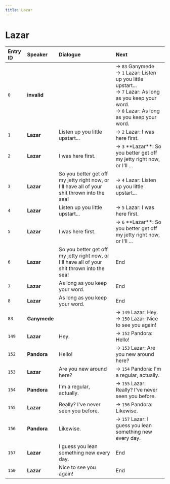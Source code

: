 ```yaml
---
title: Lazar
---
```


# Lazar


| Entry ID | Speaker | Dialogue | Next |
| :------- | :------ | :------- | :------------ |
| `0` | **invalid** |  | → `83` Ganymede<br>→ `1` Lazar: Listen up you little upstart\.\.\.<br>→ `7` Lazar: As long as you keep your word\.<br>→ `8` Lazar: As long as you keep your word\. |
| `1` | **Lazar** | Listen up you little upstart\.\.\. | → `2` Lazar: I was here first\. |
| `2` | **Lazar** | I was here first\. | → `3` \*\*Lazar\*\*: So you better get off my jetty right now, or I'll \.\.\. |
| `3` | **Lazar** | So you better get off my jetty right now, or I'll have all of your shit thrown into the sea\! | → `4` Lazar: Listen up you little upstart\.\.\. |
| `4` | **Lazar** | Listen up you little upstart\.\.\. | → `5` Lazar: I was here first\. |
| `5` | **Lazar** | I was here first\. | → `6` \*\*Lazar\*\*: So you better get off my jetty right now, or I'll \.\.\. |
| `6` | **Lazar** | So you better get off my jetty right now, or I'll have all of your shit thrown into the sea\! | End |
| `7` | **Lazar** | As long as you keep your word\. | End |
| `8` | **Lazar** | As long as you keep your word\. | End |
| `83` | **Ganymede** |  | → `149` Lazar: Hey\.<br>→ `150` Lazar: Nice to see you again\! |
| `149` | **Lazar** | Hey\. | → `152` Pandora: Hello\! |
| `152` | **Pandora** | Hello\! | → `153` Lazar: Are you new around here? |
| `153` | **Lazar** | Are you new around here? | → `154` Pandora: I'm a regular, actually\. |
| `154` | **Pandora** | I'm a regular, actually\. | → `155` Lazar: Really? I've never seen you before\. |
| `155` | **Lazar** | Really? I've never seen you before\. | → `156` Pandora: Likewise\. |
| `156` | **Pandora** | Likewise\. | → `157` Lazar: I guess you lean something new every day\. |
| `157` | **Lazar** | I guess you lean something new every day\. | End |
| `150` | **Lazar** | Nice to see you again\! | End |
